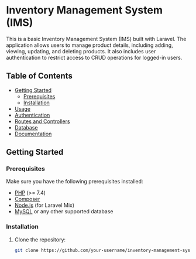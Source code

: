 # Inventory Management System (IMS)

This is a basic Inventory Management System (IMS) built with Laravel. The application allows users to manage product details, including adding, viewing, updating, and deleting products. It also includes user authentication to restrict access to CRUD operations for logged-in users.

## Table of Contents

- [Getting Started](#getting-started)
  - [Prerequisites](#prerequisites)
  - [Installation](#installation)
- [Usage](#usage)
- [Authentication](#authentication)
- [Routes and Controllers](#routes-and-controllers)
- [Database](#database)
- [Documentation](#documentation)

## Getting Started

### Prerequisites

Make sure you have the following prerequisites installed:

- [PHP](https://www.php.net/) (>= 7.4)
- [Composer](https://getcomposer.org/)
- [Node.js](https://nodejs.org/) (for Laravel Mix)
- [MySQL](https://www.mysql.com/) or any other supported database

### Installation

1. Clone the repository:

   ```bash
   git clone https://github.com/your-username/inventory-management-system.git
